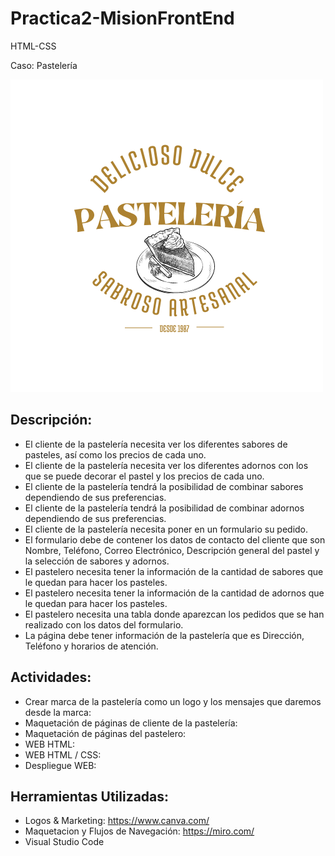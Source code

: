 # Practica2-MisionFrontEnd
HTML-CSS

Caso: Pastelería

![alt text](https://github.com/rcggomez/Practica2-MisionFrontEnd/blob/main/2.png?raw=true) 

## Descripción:

*	El cliente de la pastelería necesita ver los diferentes sabores de pasteles, así como los precios de cada uno.
*	El cliente de la pastelería necesita ver los diferentes adornos con los que se puede decorar el pastel y los precios de cada uno.
*	El cliente de la pastelería tendrá la posibilidad de combinar sabores dependiendo de sus preferencias.
*	El cliente de la pastelería tendrá la posibilidad de combinar adornos dependiendo de sus preferencias.
*	El cliente de la pastelería necesita poner en un formulario su pedido.
*	El formulario debe de contener los datos de contacto del cliente que son Nombre, Teléfono, Correo Electrónico, Descripción general del pastel y la selección de sabores y adornos.
*	El pastelero necesita tener la información de la cantidad de sabores que le quedan para hacer los pasteles.
*	El pastelero necesita tener la información de la cantidad de adornos que le quedan para hacer los pasteles.
*	El pastelero necesita una tabla donde aparezcan los pedidos que se han realizado con los datos del formulario.
*	La página debe tener información de la pastelería que es Dirección, Teléfono y horarios de atención.

## Actividades:

*	Crear marca de la pastelería como un logo y los mensajes que daremos desde la marca:
*	Maquetación de páginas de cliente de la pastelería:
*	Maquetación de páginas del pastelero:
* WEB HTML:
* WEB HTML / CSS:
* Despliegue WEB:

## Herramientas Utilizadas:

* Logos & Marketing: https://www.canva.com/
* Maquetacion y Flujos de Navegación: https://miro.com/
* Visual Studio Code
